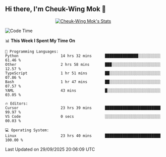 ## Hi there, I'm Cheuk-Wing Mok 👋

<!--
**mozro0327/mozro0327** is a ✨ _special_ ✨ repository because its `README.md` (this file) appears on your GitHub profile.

Here are some ideas to get you started:

- 🔭 I’m currently working on ...
- 🌱 I’m currently learning ...
- 👯 I’m looking to collaborate on ...
- 🤔 I’m looking for help with ...
- 💬 Ask me about ...
- 📫 How to reach me: ...
- 😄 Pronouns: ...
- ⚡ Fun fact: ...
-->

<p align="center">
  <a href="https://github.com/mozro0327" class="rich-diff-level-one">
    <img src="https://github-readme-stats.vercel.app/api?username=mozro0327&title_color=333&text_color=777" alt="Cheuk-Wing Mok's Stats" >
    <!-- &hide=issues
    <img src="https://github-readme-stats.vercel.app/api?username=mozro0327&hide=issues&title_color=333&text_color=777" alt="Cheuk-Wing Mok's Stats" >
    -->
  </a>
</p>

<!--START_SECTION:waka-->
![Code Time](http://img.shields.io/badge/Code%20Time-3%2C893%20hrs%2025%20mins-blue)

📊 **This Week I Spent My Time On** 

```text
💬 Programming Languages: 
Python                   14 hrs 32 mins      ███████████████░░░░░░░░░░   61.46 % 
Other                    2 hrs 58 mins       ███░░░░░░░░░░░░░░░░░░░░░░   12.57 % 
TypeScript               1 hr 51 mins        ██░░░░░░░░░░░░░░░░░░░░░░░   07.86 % 
Bash                     1 hr 47 mins        ██░░░░░░░░░░░░░░░░░░░░░░░   07.57 % 
YAML                     43 mins             █░░░░░░░░░░░░░░░░░░░░░░░░   03.05 % 

🔥 Editors: 
Cursor                   23 hrs 39 mins      █████████████████████████   99.97 % 
VS Code                  0 secs              ░░░░░░░░░░░░░░░░░░░░░░░░░   00.03 % 

💻 Operating System: 
Linux                    23 hrs 40 mins      █████████████████████████   100.00 % 
```


 Last Updated on 29/09/2025 20:06:09 UTC
<!--END_SECTION:waka-->
